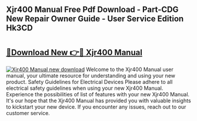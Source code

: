 ## Xjr400 Manual Free Pdf Download - Part-CDG New Repair Owner Guide - User Service Edition Hk3CD

# <h2><a href="http://bc4688.oget.top/?id=Xjr400+Manual">🔗Download New 👉🔴 Xjr400 Manual</a></h2>

[![Xjr400 Manual new download](https://i.imgur.com/5g1atiW.png)](http://bc4688.oget.top/?id=Xjr400+Manual)
Welcome to the Xjr400 Manual user manual, your ultimate resource for understanding and using your new product. Safety Guidelines for Electrical Devices Please adhere to all electrical safety guidelines when using your new Xjr400 Manual. Experience the possibilities of list of features with your new Xjr400 Manual. It's our hope that the Xjr400 Manual has provided you with valuable insights to kickstart your new device. If you encounter any issues, reach out to our customer service.

